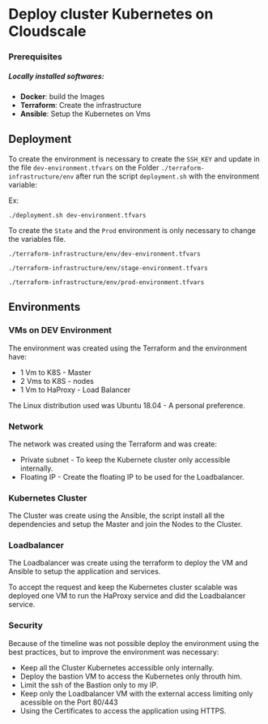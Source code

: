 # Deploy cluster Kubernetes on Cloudscale

### Prerequisites
##### Locally installed softwares:
+ **Docker**: build the Images
+ **Terraform**: Create the infrastructure
+ **Ansible**: Setup the Kubernetes on Vms

## Deployment
To create the environment is necessary to create the `SSH_KEY` and update in the file `dev-environment.tfvars` on the Folder `./terraform-infrastructure/env` after run the script `deployment.sh` with the environment variable:

Ex:

`./deployment.sh dev-environment.tfvars`

To create the `State` and the `Prod` environment is only necessary to change the variables file.

`./terraform-infrastructure/env/dev-environment.tfvars`

`./terraform-infrastructure/env/stage-environment.tfvars`

`./terraform-infrastructure/env/prod-environment.tfvars`

## Environments

### VMs on DEV Environment
The environment was created using the Terraform and the environment have:

* 1 Vm to K8S - Master
* 2 Vms to K8S - nodes
* 1 Vm to HaProxy - Load Balancer

The Linux distribution used was Ubuntu 18.04 - A personal preference.

### Network

The network was created using the Terraform and was create:

* Private subnet - To keep the Kubernete cluster only accessible internally.
* Floating IP - Create the floating IP to be used for the Loadbalancer.

### Kubernetes Cluster
The Cluster was create using the Ansible, the script install all the dependencies and setup the Master and join the Nodes to the Cluster.


### Loadbalancer
The Loadbalancer was create using the terraform to deploy the VM and Ansible to setup the application and services.

To accept the request and keep the Kubernetes cluster scalable was deployed one VM to run the HaProxy service and did the Loadbalancer service.

### Security
Because of the timeline was not possible deploy the environment using the best practices, but to improve the environment was necessary:

* Keep all the Cluster Kubernetes accessible only internally.
* Deploy the bastion VM to access the Kubernetes only throuth him.
* Limit the ssh of the Bastion only to my IP.
* Keep only the Loadbalancer VM with the external access limiting only acessible on the Port 80/443
* Using the Certificates to access the application using HTTPS.
